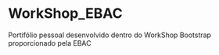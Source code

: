 # WorkShop_EBAC
Portifólio pessoal desenvolvido dentro do WorkShop Bootstrap proporcionado pela EBAC
